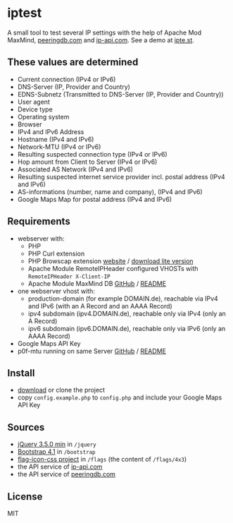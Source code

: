 # iptest

A small tool to test several IP settings with the help of Apache Mod MaxMind, [peeringdb.com](https://www.peeringdb.com/apidocs/) and [ip-api.com](http://ip-api.com).
See a demo at [ipte.st](http://ipte.st).

## These values are determined
* Current connection (IPv4 or IPv6)
* DNS-Server (IP, Provider and Country)
* EDNS-Subnetz (Transmitted to DNS-Server (IP, Provider and Country))
* User agent
* Device type
* Operating system
* Browser
* IPv4 and IPv6 Address
* Hostname (IPv4 and IPv6)
* Network-MTU (IPv4 or IPv6)
* Resulting suspected connection type (IPv4 or IPv6)
* Hop amount from Client to Server (IPv4 or IPv6)
* Associated AS Network (IPv4 and IPv6)
* Resulting suspected internet service provider incl. postal address (IPv4 and IPv6)
* AS-informations (number, name and company), (IPv4 and IPv6)
* Google Maps Map for postal address (IPv4 and IPv6)

## Requirements

* webserver with:
  * PHP
  * PHP Curl extension
  * PHP Browscap extension [website](https://browscap.org) / [download lite version](https://browscap.org/stream?q=Lite_PHP_BrowsCapINI)
  * Apache Module RemoteIPHeader configured VHOSTs with `RemoteIPHeader X-Client-IP`
  * Apache Module MaxMind DB [GitHub](https://github.com/maxmind/mod_maxminddb) / [README](README-install-apache-mod-maxmind.md)
* one webserver vhost with:
  * production-domain (for example DOMAIN.de), reachable via IPv4 and IPv6 (with an A Record and an AAAA Record)
  * ipv4 subdomain (ipv4.DOMAIN.de), reachable only via IPv4 (only an A Record)
  * ipv6 subdomain (ipv6.DOMAIN.de), reachable only via IPv6 (only an AAAA Record)
* Google Maps API Key
* p0f-mtu running on same Server [GitHub](https://github.com/ValdikSS/p0f-mtu) / [README](README-p0f-mtu.md)

## Install
* [download](https://github.com/sebastianhegge/iptest/archive/master.zip) or clone the project
* copy `config.example.php` to `config.php` and include your Google Maps API Key

## Sources
* [jQuery 3.5.0 min](https://code.jquery.com/jquery-3.5.0.min.js) in `/jquery`
* [Bootstrap 4.1](https://getbootstrap.com/docs/4.1/getting-started/download/) in `/bootstrap`
* [flag-icon-css project](https://github.com/lipis/flag-icon-css/archive/master.zip) in `/flags` (the content of `/flags/4x3`)
* the API service of [ip-api.com](http://ip-api.com)
* the API service of [peeringdb.com](https://www.peeringdb.com/apidocs/)

## License
MIT
